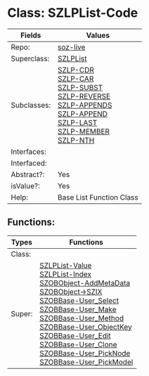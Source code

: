 
# Class:	SZLPList-Code

| Fields | Values |
| --------- | --------- |
| Repo: | [soz-live](/repos/soz-live.html) |
| Superclass: | [SZLPList](SZLPList.html) |
| Subclasses: | [SZLP-CDR](SZLP-CDR.html) <br> [SZLP-CAR](SZLP-CAR.html) <br> [SZLP-SUBST](SZLP-SUBST.html) <br> [SZLP-REVERSE](SZLP-REVERSE.html) <br> [SZLP-APPENDS](SZLP-APPENDS.html) <br> [SZLP-APPEND](SZLP-APPEND.html) <br> [SZLP-LAST](SZLP-LAST.html) <br> [SZLP-MEMBER](SZLP-MEMBER.html) <br> [SZLP-NTH](SZLP-NTH.html) |
| Interfaces: |  |
| Interfaced: |  |
| Abstract?: | Yes |
| isValue?: | Yes |
| Help: | Base List Function Class |


## Functions:

| Types | Functions |
| --------- | --------- |
| Class: |  |
| Super: | [SZLPList-Value](SZLPList.html) <br> [SZLPList-Index](SZLPList.html) <br> [SZOBObject-AddMetaData](SZOBObject.html) <br> [SZOBObject->SZIX](SZOBObject.html) <br> [SZOBBase-User_Select](SZOBBase.html) <br> [SZOBBase-User_Make](SZOBBase.html) <br> [SZOBBase-User_Method](SZOBBase.html) <br> [SZOBBase-User_ObjectKey](SZOBBase.html) <br> [SZOBBase-User_Edit](SZOBBase.html) <br> [SZOBBase-User_Clone](SZOBBase.html) <br> [SZOBBase-User_PickNode](SZOBBase.html) <br> [SZOBBase-User_PickModel](SZOBBase.html) |


